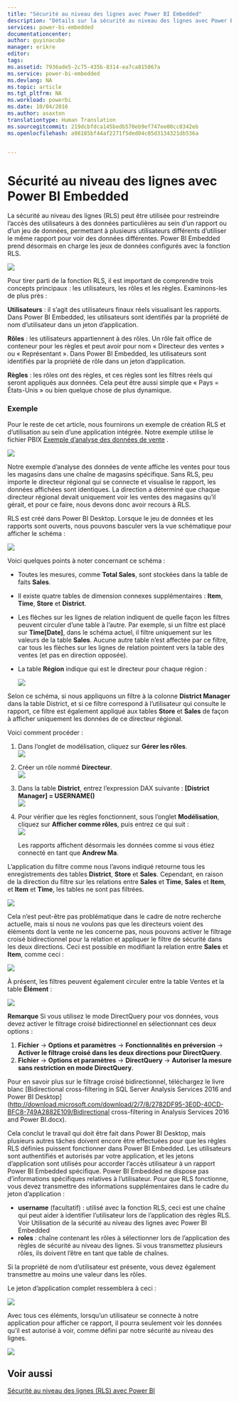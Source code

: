 ```yaml
---
title: "Sécurité au niveau des lignes avec Power BI Embedded"
description: "Détails sur la sécurité au niveau des lignes avec Power BI Embedded"
services: power-bi-embedded
documentationcenter: 
author: guyinacube
manager: erikre
editor: 
tags: 
ms.assetid: 7936ade5-2c75-435b-8314-ea7ca815867a
ms.service: power-bi-embedded
ms.devlang: NA
ms.topic: article
ms.tgt_pltfrm: NA
ms.workload: powerbi
ms.date: 10/04/2016
ms.author: asaxton
translationtype: Human Translation
ms.sourcegitcommit: 219dcbfdca145bedb570eb9ef747ee00cc0342eb
ms.openlocfilehash: a98185bf44af2271f5ded04c05d3134321db536a


---
```

# <a name="row-level-security-with-power-bi-embedded"></a>Sécurité au niveau des lignes avec Power BI Embedded
La sécurité au niveau des lignes (RLS) peut être utilisée pour restreindre l’accès des utilisateurs à des données particulières au sein d’un rapport ou d’un jeu de données, permettant à plusieurs utilisateurs différents d’utiliser le même rapport pour voir des données différentes. Power BI Embedded prend désormais en charge les jeux de données configurés avec la fonction RLS.

![](media\\power-bi-embedded-rls\\pbi-embedded-rls-flow-1.png)

Pour tirer parti de la fonction RLS, il est important de comprendre trois concepts principaux : les utilisateurs, les rôles et les règles. Examinons-les de plus près :

**Utilisateurs** : il s’agit des utilisateurs finaux réels visualisant les rapports. Dans Power BI Embedded, les utilisateurs sont identifiés par la propriété de nom d’utilisateur dans un jeton d’application.

**Rôles** : les utilisateurs appartiennent à des rôles. Un rôle fait office de conteneur pour les règles et peut avoir pour nom « Directeur des ventes » ou « Représentant ». Dans Power BI Embedded, les utilisateurs sont identifiés par la propriété de rôle dans un jeton d’application.

**Règles** : les rôles ont des règles, et ces règles sont les filtres réels qui seront appliqués aux données. Cela peut être aussi simple que « Pays = États-Unis » ou bien quelque chose de plus dynamique.

### <a name="example"></a>Exemple
Pour le reste de cet article, nous fournirons un exemple de création RLS et d’utilisation au sein d’une application intégrée. Notre exemple utilise le fichier PBIX [Exemple d’analyse des données de vente](http://go.microsoft.com/fwlink/?LinkID=780547) .

![](media\\power-bi-embedded-rls\\pbi-embedded-rls-scenario-2.png)

Notre exemple d’analyse des données de vente affiche les ventes pour tous les magasins dans une chaîne de magasins spécifique. Sans RLS, peu importe le directeur régional qui se connecte et visualise le rapport, les données affichées sont identiques. La direction a déterminé que chaque directeur régional devait uniquement voir les ventes des magasins qu’il gérait, et pour ce faire, nous devons donc avoir recours à RLS.

RLS est créé dans Power BI Desktop. Lorsque le jeu de données et les rapports sont ouverts, nous pouvons basculer vers la vue schématique pour afficher le schéma :

![](media\\power-bi-embedded-rls\\pbi-embedded-rls-diagram-view-3.png)

Voici quelques points à noter concernant ce schéma :

* Toutes les mesures, comme **Total Sales**, sont stockées dans la table de faits **Sales**.
* Il existe quatre tables de dimension connexes supplémentaires : **Item**, **Time**, **Store** et **District**.
* Les flèches sur les lignes de relation indiquent de quelle façon les filtres peuvent circuler d’une table à l’autre. Par exemple, si un filtre est placé sur **Time[Date]**, dans le schéma actuel, il filtre uniquement sur les valeurs de la table **Sales**. Aucune autre table n’est affectée par ce filtre, car tous les flèches sur les lignes de relation pointent vers la table des ventes (et pas en direction opposée).
* La table **Région** indique qui est le directeur pour chaque région :
  
  ![](media\\power-bi-embedded-rls\\pbi-embedded-rls-district-table-4.png)

Selon ce schéma, si nous appliquons un filtre à la colonne **District Manager** dans la table District, et si ce filtre correspond à l’utilisateur qui consulte le rapport, ce filtre est également appliqué aux tables **Store** et **Sales** de façon à afficher uniquement les données de ce directeur régional.

Voici comment procéder :

1. Dans l’onglet de modélisation, cliquez sur **Gérer les rôles**.  
   ![](media\\power-bi-embedded-rls\\pbi-embedded-rls-modeling-tab-5.png)
2. Créer un rôle nommé **Directeur**.  
   ![](media\\power-bi-embedded-rls\\pbi-embedded-rls-manager-role-6.png)
3. Dans la table **District**, entrez l’expression DAX suivante : **[District Manager] = USERNAME()**  
   ![](media\\power-bi-embedded-rls\\pbi-embedded-rls-manager-role-7.png)
4. Pour vérifier que les règles fonctionnent, sous l’onglet **Modélisation**, cliquez sur **Afficher comme rôles**, puis entrez ce qui suit :  
   ![](media\\power-bi-embedded-rls\\pbi-embedded-rls-view-as-roles-8.png)
   
   Les rapports affichent désormais les données comme si vous étiez connecté en tant que **Andrew Ma**.

L’application du filtre comme nous l’avons indiqué retourne tous les enregistrements des tables **District**, **Store** et **Sales**. Cependant, en raison de la direction du filtre sur les relations entre **Sales** et **Time**, **Sales** et **Item**, et **Item** et **Time**, les tables ne sont pas filtrées.

![](media\\power-bi-embedded-rls\\pbi-embedded-rls-diagram-view-9.png)

Cela n’est peut-être pas problématique dans le cadre de notre recherche actuelle, mais si nous ne voulons pas que les directeurs voient des éléments dont la vente ne les concerne pas, nous pouvons activer le filtrage croisé bidirectionnel pour la relation et appliquer le filtre de sécurité dans les deux directions. Ceci est possible en modifiant la relation entre **Sales** et **Item**, comme ceci :

![](media\\power-bi-embedded-rls\\pbi-embedded-rls-edit-relationship-10.png)

À présent, les filtres peuvent également circuler entre la table Ventes et la table **Élément** :

![](media\\power-bi-embedded-rls\\pbi-embedded-rls-diagram-view-11.png)

**Remarque** Si vous utilisez le mode DirectQuery pour vos données, vous devez activer le filtrage croisé bidirectionnel en sélectionnant ces deux options :

1. **Fichier** -> **Options et paramètres** -> **Fonctionnalités en préversion** -> **Activer le filtrage croisé dans les deux directions pour DirectQuery**.
2. **Fichier** -> **Options et paramètres** -> **DirectQuery** -> **Autoriser la mesure sans restriction en mode DirectQuery**.

Pour en savoir plus sur le filtrage croisé bidirectionnel, téléchargez le livre blanc [Bidirectional cross-filtering in SQL Server Analysis Services 2016 and Power BI Desktop](http://download.microsoft.com/download/2/7/8/2782DF95-3E0D-40CD-BFC8-749A2882E109/Bidirectional cross-filtering in Analysis Services 2016 and Power BI.docx).

Cela conclut le travail qui doit être fait dans Power BI Desktop, mais plusieurs autres tâches doivent encore être effectuées pour que les règles RLS définies puissent fonctionner dans Power BI Embedded. Les utilisateurs sont authentifiés et autorisés par votre application, et les jetons d’application sont utilisés pour accorder l’accès utilisateur à un rapport Power BI Embedded spécifique. Power BI Embedded ne dispose pas d’informations spécifiques relatives à l’utilisateur. Pour que RLS fonctionne, vous devez transmettre des informations supplémentaires dans le cadre du jeton d’application :

* **username** (facultatif) : utilisé avec la fonction RLS, ceci est une chaîne qui peut aider à identifier l’utilisateur lors de l’application des règles RLS. Voir Utilisation de la sécurité au niveau des lignes avec Power BI Embedded
* **roles** : chaîne contenant les rôles à sélectionner lors de l’application des règles de sécurité au niveau des lignes. Si vous transmettez plusieurs rôles, ils doivent l’être en tant que table de chaînes.

Si la propriété de nom d’utilisateur est présente, vous devez également transmettre au moins une valeur dans les rôles.

Le jeton d’application complet ressemblera à ceci :

![](media\\power-bi-embedded-rls\\pbi-embedded-rls-app-token-string-12.png)

Avec tous ces éléments, lorsqu’un utilisateur se connecte à notre application pour afficher ce rapport, il pourra seulement voir les données qu’il est autorisé à voir, comme défini par notre sécurité au niveau des lignes.

![](media\\power-bi-embedded-rls\\pbi-embedded-rls-dashboard-13.png)

## <a name="see-also"></a>Voir aussi
[Sécurité au niveau des lignes (RLS) avec Power BI](https://powerbi.microsoft.com/en-us/documentation/powerbi-admin-rls/)




<!--HONumber=Nov16_HO3-->


